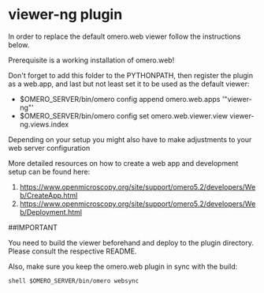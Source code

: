 # viewer-ng plugin

In order to replace the default omero.web viewer follow the instructions below.

Prerequisite is a working installation of omero.web!

Don't forget to add this folder to the PYTHONPATH, then register the plugin
as a web.app, and last but not least set it to be used as the default viewer:

* $OMERO_SERVER/bin/omero config append omero.web.apps '"viewer-ng"'
* $OMERO_SERVER/bin/omero config set omero.web.viewer.view viewer-ng.views.index


Depending on your setup you might also have to make adjustments to your web server configuration

More detailed resources on how to create a web app and development setup can be found here:

1. https://www.openmicroscopy.org/site/support/omero5.2/developers/Web/CreateApp.html
2. https://www.openmicroscopy.org/site/support/omero5.2/developers/Web/Deployment.html


##IMPORTANT

You need to build the viewer beforehand and deploy to the plugin directory.
Please consult the respective README.


Also, make sure you keep the omero.web plugin in sync with the build:

```shell $OMERO_SERVER/bin/omero websync```
